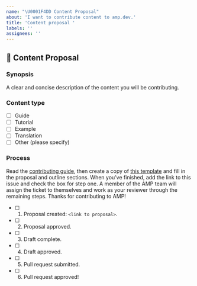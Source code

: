 ```yaml
---
name: "\U0001F4DD Content Proposal"
about: 'I want to contribute content to amp.dev.'
title: 'Content proposal '
labels: ''
assignees: ''
---
```


## 📝 Content Proposal

### Synopsis
A clear and concise description of the content you will be contributing.

### Content type
- [ ] Guide
- [ ] Tutorial
- [ ] Example
- [ ] Translation
- [ ] Other (please specify)

### Process
Read the [contributing guide](https://amp.dev/documentation/guides-and-tutorials/contribute/contribute-documentation/?format=websites), then create a copy of [this template](https://docs.google.com/document/d/18i_lbQ-h-auYW2SwbWRuuu2_xhtU5XrjXlcCtj0sNeY/edit?usp=sharing) and fill in the proposal and outline sections. When you’ve finished, add the link to this issue and check the box for step one. A member of the AMP team will assign the ticket to themselves and work as your reviewer through the remaining steps. Thanks for contributing to AMP! 

- [ ] 1. Proposal created: `<link to proposal>`.
- [ ] 2. Proposal approved.
- [ ] 3. Draft complete.
- [ ] 4. Draft approved.
- [ ] 5. Pull request submitted.
- [ ] 6. Pull request approved!
